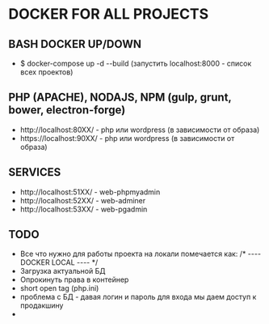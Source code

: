 # DOCKER FOR ALL PROJECTS

## BASH DOCKER UP/DOWN
- $ docker-compose up -d --build (запустить localhost:8000 - список всех проектов)

## PHP (APACHE), NODAJS, NPM (gulp, grunt, bower, electron-forge)
- http://localhost:80XX/ - php или wordpress (в зависимости от образа)
- https://localhost:90XX/ - php или wordpress (в зависимости от образа)

## SERVICES
- http://localhost:51XX/ - web-phpmyadmin
- http://localhost:52XX/ - web-adminer
- http://localhost:53XX/ - web-pgadmin

## TODO
- Все что нужно для работы проекта на локали помечается как: /* ---- DOCKER LOCAL ---- */
- Загрузка актуальной БД
- Опрокинуть права в контейнер
- short open tag (php.ini)
- проблема с БД - давая логин и пароль для входа мы даем доступ к продакшину
-

